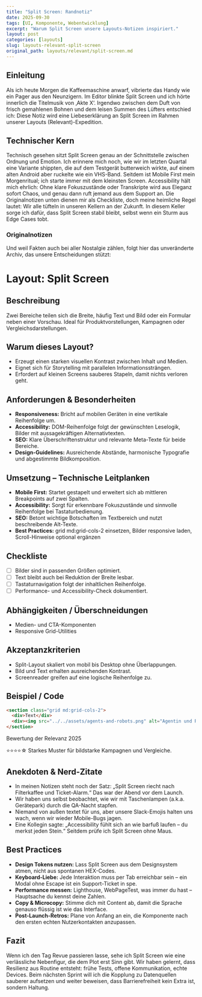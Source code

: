 ```yaml
---
title: "Split Screen: Randnotiz"
date: 2025-09-30
tags: [UI, Komponente, Webentwicklung]
excerpt: "Warum Split Screen unsere Layouts-Notizen inspiriert."
layout: post
categories: [layouts]
slug: layouts-relevant-split-screen
original_path: layouts/relevant/split-screen.md
---
```


## Einleitung
Als ich heute Morgen die Kaffeemaschine anwarf, vibrierte das Handy wie ein Pager aus den Neunzigern. Im Editor blinkte Split Screen und ich hörte innerlich die Titelmusik von ‚Akte X‘. Irgendwo zwischen dem Duft von frisch gemahlenen Bohnen und dem leisen Summen des Lüfters entschied ich: Diese Notiz wird eine Liebeserklärung an Split Screen im Rahmen unserer Layouts (Relevant)-Expedition.

## Technischer Kern
Technisch gesehen sitzt Split Screen genau an der Schnittstelle zwischen Ordnung und Emotion. Ich erinnere mich noch, wie wir im letzten Quartal eine Variante shippten, die auf dem Testgerät butterweich wirkte, auf einem alten Android aber ruckelte wie ein VHS-Band. Seitdem ist Mobile First mein Morgenritual; ich starte immer mit dem kleinsten Screen. Accessibility hält mich ehrlich: Ohne klare Fokuszustände oder Transkripte wird aus Eleganz sofort Chaos, und genau dann ruft jemand aus dem Support an. Die Originalnotizen unten dienen mir als Checkliste, doch meine heimliche Regel lautet: Wir alle tüfteln in unseren Kellern an der Zukunft. In diesem Keller sorge ich dafür, dass Split Screen stabil bleibt, selbst wenn ein Sturm aus Edge Cases tobt.

### Originalnotizen
Und weil Fakten auch bei aller Nostalgie zählen, folgt hier das unveränderte Archiv, das unsere Entscheidungen stützt:
# Layout: Split Screen

## Beschreibung
Zwei Bereiche teilen sich die Breite, häufig Text und Bild oder ein Formular neben einer Vorschau. Ideal für Produktvorstellungen, Kampagnen oder Vergleichsdarstellungen.

## Warum dieses Layout?
- Erzeugt einen starken visuellen Kontrast zwischen Inhalt und Medien.
- Eignet sich für Storytelling mit parallelen Informationssträngen.
- Erfordert auf kleinen Screens sauberes Stapeln, damit nichts verloren geht.

## Anforderungen & Besonderheiten
- **Responsiveness:** Bricht auf mobilen Geräten in eine vertikale Reihenfolge um.
- **Accessibility:** DOM-Reihenfolge folgt der gewünschten Leselogik, Bilder mit aussagekräftigen Alternativtexten.
- **SEO:** Klare Überschriftenstruktur und relevante Meta-Texte für beide Bereiche.
- **Design-Guidelines:** Ausreichende Abstände, harmonische Typografie und abgestimmte Bildkomposition.

## Umsetzung – Technische Leitplanken
- **Mobile First:** Startet gestapelt und erweitert sich ab mittleren Breakpoints auf zwei Spalten.
- **Accessibility:** Sorgt für erkennbare Fokuszustände und sinnvolle Reihenfolge bei Tastaturbedienung.
- **SEO:** Betont wichtige Botschaften im Textbereich und nutzt beschreibende Alt-Texte.
- **Best Practices:** grid md:grid-cols-2 einsetzen, Bilder responsive laden, Scroll-Hinweise optional ergänzen

## Checkliste
- [ ] Bilder sind in passenden Größen optimiert.
- [ ] Text bleibt auch bei Reduktion der Breite lesbar.
- [ ] Tastaturnavigation folgt der inhaltlichen Reihenfolge.
- [ ] Performance- und Accessibility-Check dokumentiert.

## Abhängigkeiten / Überschneidungen
- Medien- und CTA-Komponenten
- Responsive Grid-Utilities

## Akzeptanzkriterien
- Split-Layout skaliert von mobil bis Desktop ohne Überlappungen.
- Bild und Text erhalten ausreichenden Kontrast.
- Screenreader greifen auf eine logische Reihenfolge zu.

## Beispiel / Code
```html
<section class="grid md:grid-cols-2">
  <div>Text</div>
  <div><img src="../../assets/agents-and-robots.png" alt="Agentin und Roboter in einer futuristischen Stadt bei Nacht" /></div>
</section>
```

Bewertung der Relevanz 2025

⭐⭐⭐⭐☆ Starkes Muster für bildstarke Kampagnen und Vergleiche.

## Anekdoten & Nerd-Zitate
- In meinen Notizen steht noch der Satz: „Split Screen riecht nach Filterkaffee und Ticket-Alarm.“ Das war der Abend vor dem Launch.
- Wir haben uns selbst beobachtet, wie wir mit Taschenlampen (a.k.a. Gerätepark) durch die QA-Nacht stapfen.
- Niemand von außen textet für uns, aber unsere Slack-Emojis halten uns wach, wenn wir wieder Mobile-Bugs jagen.
- Eine Kollegin sagte: „Accessibility fühlt sich an wie barfuß laufen – du merkst jeden Stein.“ Seitdem prüfe ich Split Screen ohne Maus.

## Best Practices
- **Design Tokens nutzen:** Lass Split Screen aus dem Designsystem atmen, nicht aus spontanen HEX-Codes.
- **Keyboard-Liebe:** Jede Interaktion muss per Tab erreichbar sein – ein Modal ohne Escape ist ein Support-Ticket in spe.
- **Performance messen:** Lighthouse, WebPageTest, was immer du hast – Hauptsache du kennst deine Zahlen.
- **Copy & Microcopy:** Stimme dich mit Content ab, damit die Sprache genauso flüssig ist wie das Interface.
- **Post-Launch-Retros:** Plane von Anfang an ein, die Komponente nach den ersten echten Nutzerkontakten anzupassen.

## Fazit
Wenn ich den Tag Revue passieren lasse, sehe ich Split Screen wie eine verlässliche Nebenfigur, die dem Plot erst Sinn gibt. Wir haben gelernt, dass Resilienz aus Routine entsteht: frühe Tests, offene Kommunikation, echte Devices. Beim nächsten Sprint will ich die Kopplung zu Datenquellen sauberer aufsetzen und weiter beweisen, dass Barrierefreiheit kein Extra ist, sondern Haltung.
